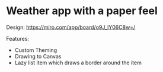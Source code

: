 # Weather app with a paper feel

Design: https://miro.com/app/board/o9J_lY06C8w=/

Features:
* Custom Theming
* Drawing to Canvas
* Lazy list item which draws a border around the item